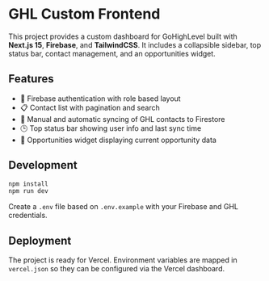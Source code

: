 # GHL Custom Frontend

This project provides a custom dashboard for GoHighLevel built with **Next.js 15**, **Firebase**, and **TailwindCSS**. It includes a collapsible sidebar, top status bar, contact management, and an opportunities widget.

## Features
- 🔐 Firebase authentication with role based layout
- 📋 Contact list with pagination and search
- 🔄 Manual and automatic syncing of GHL contacts to Firestore
- 🕒 Top status bar showing user info and last sync time
- 🎯 Opportunities widget displaying current opportunity data

## Development
```bash
npm install
npm run dev
```

Create a `.env` file based on `.env.example` with your Firebase and GHL credentials.

## Deployment
The project is ready for Vercel. Environment variables are mapped in `vercel.json` so they can be configured via the Vercel dashboard.
